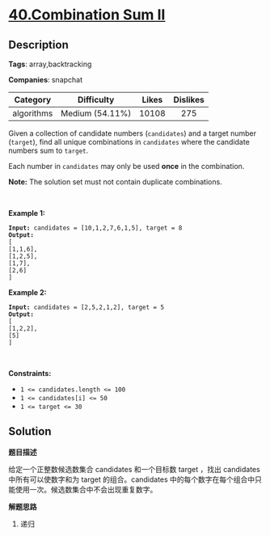 # [40.Combination Sum II](https://leetcode.com/problems/combination-sum-ii/description/)

## Description

**Tags**: array,backtracking

**Companies**: snapchat

| Category | Difficulty | Likes | Dislikes |
| :------: | :--------: | :---: | :------: |
| algorithms | Medium (54.11%) | 10108 | 275 |

<p>Given a collection of candidate numbers (<code>candidates</code>) and a target number (<code>target</code>), find all unique combinations in <code>candidates</code>&nbsp;where the candidate numbers sum to <code>target</code>.</p>
<p>Each number in <code>candidates</code>&nbsp;may only be used <strong>once</strong> in the combination.</p>
<p><strong>Note:</strong>&nbsp;The solution set must not contain duplicate combinations.</p>
<p>&nbsp;</p>
<p><strong class="example">Example 1:</strong></p>
<pre><code><strong>Input:</strong> candidates = [10,1,2,7,6,1,5], target = 8
<strong>Output:</strong> 
[
[1,1,6],
[1,2,5],
[1,7],
[2,6]
]</code></pre>
<p><strong class="example">Example 2:</strong></p>
<pre><code><strong>Input:</strong> candidates = [2,5,2,1,2], target = 5
<strong>Output:</strong> 
[
[1,2,2],
[5]
]</code></pre>
<p>&nbsp;</p>
<p><strong>Constraints:</strong></p>
<ul>
  <li><code>1 &lt;=&nbsp;candidates.length &lt;= 100</code></li>
  <li><code>1 &lt;=&nbsp;candidates[i] &lt;= 50</code></li>
  <li><code>1 &lt;= target &lt;= 30</code></li>
</ul>

## Solution

**题目描述**

给定一个正整数候选数集合 candidates 和一个目标数 target ，找出 candidates 中所有可以使数字和为 target 的组合。candidates 中的每个数字在每个组合中只能使用一次。候选数集合中不会出现重复数字。

**解题思路**

1. 递归

